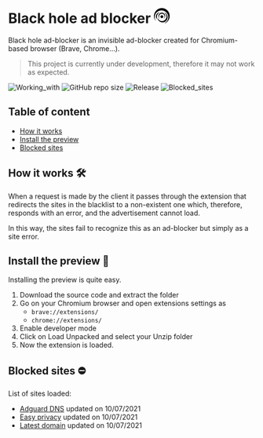 # Black hole ad blocker ![Black hole ad-blocker logo](/images/blackhole_32.png)

Black hole ad-blocker is an invisible ad-blocker created for Chromium-based browser (Brave, Chrome...).

> This project is currently under development, therefore it may not work as expected.

![Working_with](https://img.shields.io/badge/Working%20with-chromium-yellow?style=for-the-badge)
![GitHub repo size](https://img.shields.io/github/repo-size/Bombo01/Black-hole-ad-blocker?style=for-the-badge)
![Release](https://img.shields.io/badge/Release-0.2%20(pre%20release)-success?style=for-the-badge)
![Blocked_sites](https://img.shields.io/badge/blocked%20sites-49182-red?style=for-the-badge)

## Table of content

- [How it works](#how-it-works-hammer_and_wrench)
- [Install the preview](#install-the-preview-file_folder)
- [Blocked sites](#blocked-sites-no_entry)

## How it works :hammer_and_wrench:

When a request is made by the client it passes through the extension that redirects the sites in the blacklist to a non-existent one which, therefore, responds with an error, and the advertisement cannot load.

In this way, the sites fail to recognize this as an ad-blocker but simply as a site error.

## Install the preview :file_folder:

Installing the preview is quite easy.

1. Download the source code and extract the folder
2. Go on your Chromium browser and open extensions settings as
    - `brave://extensions/`
    - `chrome://extensions/`
3. Enable developer mode
4. Click on Load Unpacked and select your Unzip folder
5. Now the extension is loaded.

## Blocked sites :no_entry:

List of sites loaded: 
- [Adguard DNS](https://v.firebog.net/hosts/AdguardDNS.txt) updated on 10/07/2021
- [Easy privacy](https://v.firebog.net/hosts/Easyprivacy.txt) updated on 10/07/2021
- [Latest domain](https://osint.digitalside.it/Threat-Intel/lists/latestdomains.txt) updated on 10/07/2021
